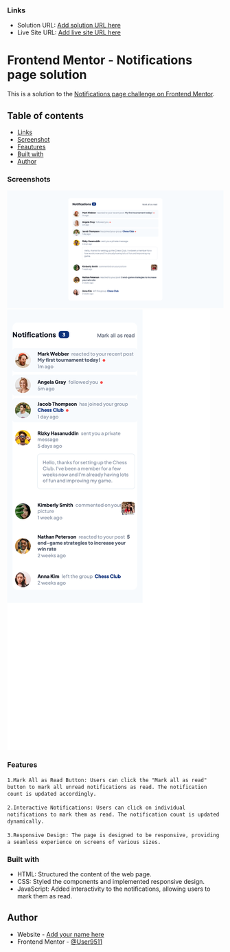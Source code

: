 ### Links

- Solution URL: [Add solution URL here](https://your-solution-url.com)
- Live Site URL: [Add live site URL here](https://your-live-site-url.com)

# Frontend Mentor - Notifications page solution

This is a solution to the [Notifications page challenge on Frontend Mentor](https://www.frontendmentor.io/challenges/notifications-page-DqK5QAmKbC/hub).

## Table of contents

- [Links](#links)
- [Screenshot](#screenshot)
- [Feautures](#features)
- [Built with](#built-with)
- [Author](#author)

### Screenshots

![](./screenshots/screenshot-desktop.png)
![](./screenshots/screenshot-mobile.png)

### Features

    1.Mark All as Read Button: Users can click the "Mark all as read" button to mark all unread notifications as read. The notification count is updated accordingly.

    2.Interactive Notifications: Users can click on individual notifications to mark them as read. The notification count is updated dynamically.

    3.Responsive Design: The page is designed to be responsive, providing a seamless experience on screens of various sizes.

### Built with

- HTML: Structured the content of the web page.
- CSS: Styled the components and implemented responsive design.
- JavaScript: Added interactivity to the notifications, allowing users to mark them as read.

## Author

- Website - [Add your name here](https://www.your-site.com)
- Frontend Mentor - [@User9511](https://www.frontendmentor.io/profile/User9511)
